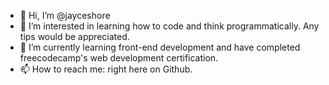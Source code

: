 - 👋 Hi, I’m @jayceshore
- 👀 I’m interested in learning how to code and think programmatically. Any tips would be appreciated.
- 🌱 I’m currently learning front-end development and have completed freecodecamp's web development certification.
- 📫 How to reach me: right here on Github. 

